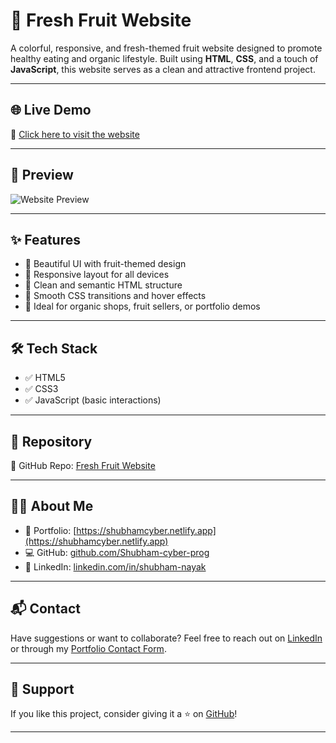 
# 🍓 Fresh Fruit Website

A colorful, responsive, and fresh-themed fruit website designed to promote healthy eating and organic lifestyle. Built using **HTML**, **CSS**, and a touch of **JavaScript**, this website serves as a clean and attractive frontend project.

---

## 🌐 Live Demo

🔗 [Click here to visit the website](https://shubham-cyber-prog.github.io/Fresh-Fruit-Website/)

---

## 📸 Preview

![Website Preview](https://shubham-cyber-prog.github.io/Fresh-Fruit-Website/assets/images/banner.jpg) <!-- Update this if actual path differs -->

---

## ✨ Features

- 🍍 Beautiful UI with fruit-themed design
- 🍇 Responsive layout for all devices
- 🍎 Clean and semantic HTML structure
- 🍌 Smooth CSS transitions and hover effects
- 🍉 Ideal for organic shops, fruit sellers, or portfolio demos

---

## 🛠️ Tech Stack

- ✅ HTML5
- ✅ CSS3
- ✅ JavaScript (basic interactions)

---

## 📁 Repository

📂 GitHub Repo: [Fresh Fruit Website](https://github.com/Shubham-cyber-prog/Fresh-Fruit-Website.git)

---

## 🧑‍💻 About Me

- 💼 Portfolio: [https://shubhamcyber.netlify.app](https://shubhamcyber.netlify.app)
- 💻 GitHub: [github.com/Shubham-cyber-prog](https://github.com/Shubham-cyber-prog)
- 🔗 LinkedIn: [linkedin.com/in/shubham-nayak](https://www.linkedin.com/in/shubham-nayak)

---

## 📬 Contact

Have suggestions or want to collaborate? Feel free to reach out on [LinkedIn](https://www.linkedin.com/in/shubham-nayak) or through my [Portfolio Contact Form](https://shubhamcyber.netlify.app#contact).

---

## 🙌 Support

If you like this project, consider giving it a ⭐ on [GitHub](https://github.com/Shubham-cyber-prog/Fresh-Fruit-Website)!

---

